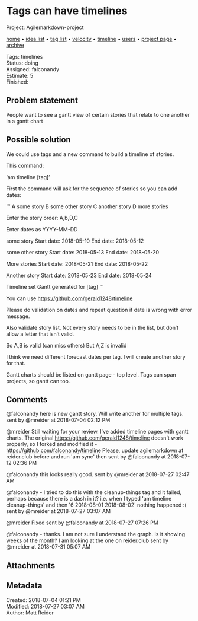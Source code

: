 # Tags can have timelines

Project: Agilemarkdown-project

[home](../index.md) • [idea list](../ideas.md) • [tag list](../tags.md) • [velocity](../velocity.md) • [timeline](../timeline.md) • [users](../users.md) • [project page](../agilemarkdown-project.md) • [archive](archive.md)

Tags: timelines  
Status: doing  
Assigned: falconandy  
Estimate: 5  
Finished:   

## Problem statement

People want to see a gantt view of certain stories that relate to one another in a gantt chart

## Possible solution

We could use tags and a new command to build a timeline of stories.

This command:

‘am timeline [tag]’

First the command will ask for the sequence of stories so you can add dates:

‘’’
A some story
B some other story
C another story
D more stories

Enter the story order:
A,b,D,C

Enter dates as YYYY-MM-DD

some story
Start date: 2018-05-10
End date: 2018-05-12

some other story
Start date: 2018-05-13
End date: 2018-05-20

More stories
Start date: 2018-05-21
End date: 2018-05-22

Another story
Start date: 2018-05-23
End date: 2018-05-24

Timeline set
Gantt generated for [tag]
‘’’

You can use https://github.com/gerald1248/timeline

Please do validation on dates and repeat question if date is wrong with error message.

Also validate story list. Not every story needs to be in the list, but don’t allow a letter that isn’t valid.

So A,B is valid (can miss others)
But A,Z is invalid

I think we need different forecast dates per tag. I will create another story for that.

Gantt charts should be listed on gantt page - top level. Tags can span projects, so gantt can too.

## Comments

@falconandy here is new gantt story. Will write another for multiple tags.
sent by @mreider at 2018-07-04 02:12 PM

@mreider Still waiting for your review. I've added timeline pages with gantt charts.
The original https://github.com/gerald1248/timeline doesn't work properly, so I forked and modified it - https://github.com/falconandy/timeline
Please, update agilemarkdown at reider.club before and run 'am sync' then
sent by @falconandy at 2018-07-12 02:36 PM

@falconandy this looks really good.
sent by @mreider at 2018-07-27 02:47 AM


@falconandy - I tried to do this with the cleanup-things tag and it failed, perhaps because there is a dash in it? i.e. when I typed 'am timeline cleanup-things' and then '6 2018-08-01 2018-08-02' nothing happened :(
sent by @mreider at 2018-07-27 03:07 AM

@mreider Fixed
sent by @falconandy at 2018-07-27 07:26 PM

@falconandy - thanks. I am not sure I understand the graph. Is it showing weeks of the month? I am looking at the one on reider.club
sent by @mreider at 2018-07-31 05:07 AM

## Attachments


## Metadata

Created: 2018-07-04 01:21 PM  
Modified: 2018-07-27 03:07 AM  
Author: Matt Reider  

